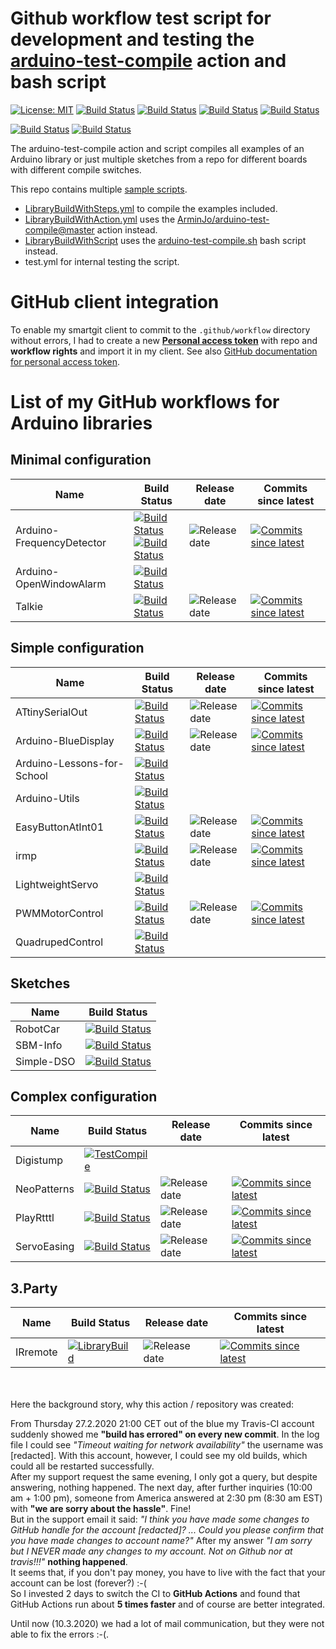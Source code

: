 # Github workflow test script for development and testing the [arduino-test-compile](https://github.com/marketplace/actions/test-compile-for-arduino) action and bash script

[![License: MIT](https://img.shields.io/badge/License-MIT-blue.svg)](https://spdx.org/licenses/MIT.html)
[![Build Status](https://github.com/ArminJo/Github-Actions/workflows/LibraryBuildWithAction/badge.svg)](https://github.com/ArminJo/Github-Actions/actions)
[![Build Status](https://github.com/ArminJo/Github-Actions/workflows/LibraryBuildWithScript/badge.svg)](https://github.com/ArminJo/Github-Actions/actions)
[![Build Status](https://github.com/ArminJo/Github-Actions/workflows/LibraryBuildWithSteps/badge.svg)](https://github.com/ArminJo/Github-Actions/actions)
[![Build Status](https://github.com/ArminJo/Github-Actions/workflows/test/badge.svg)](https://github.com/ArminJo/Github-Actions/actions)

[![Build Status](https://github.com/ArminJo/arduino-test-compile/workflows/arduino-test-compile-ActionTest/badge.svg)](https://github.com/ArminJo/arduino-test-compile/actions)
[![Build Status](https://github.com/ArminJo/arduino-test-compile/workflows/arduino-test-compile-ScriptTest/badge.svg)](https://github.com/ArminJo/arduino-test-compile/actions)

The arduino-test-compile action and script compiles all examples of an Arduino library or just multiple sketches from a repo for different boards with different compile switches.<br/>

This repo contains multiple [sample scripts](https://github.com/ArminJo/Github-Actions/tree/master/.github/workflows).
- [LibraryBuildWithSteps.yml](https://raw.githubusercontent.com/ArminJo/Github-Actions/master/.github/workflows/LibraryBuildWithSteps.yml) to compile the examples included.
- [LibraryBuildWithAction.yml](https://raw.githubusercontent.com/ArminJo/Github-Actions/master/.github/workflows/LibraryBuildWithAction.yml) uses the [ArminJo/arduino-test-compile@master](https://github.com/ArminJo/arduino-test-compile) action instead.
- [LibraryBuildWithScript](https://raw.githubusercontent.com/ArminJo/Github-Actions/master/.github/workflows/LibraryBuildWithScript) uses the [arduino-test-compile.sh](https://github.com/ArminJo/arduino-test-compile/blob/master/arduino-test-compile.sh) bash script instead.
- test.yml for internal testing the script.

# GitHub client integration
To enable my smartgit client to commit to the `.github/workflow` directory without errors, I had to create a new [**Personal access token**](https://github.com/settings/tokens) with repo and **workflow rights** and import it in my client. See also [GitHub documentation for personal access token](https://help.github.com/en/github/authenticating-to-github/creating-a-personal-access-token-for-the-command-line).


# List of my GitHub workflows for Arduino libraries
## Minimal configuration
| Name | Build Status | Release date | Commits since latest |
|-|-|-|-|
| Arduino-FrequencyDetector | [![Build Status](https://github.com/ArminJo/Arduino-FrequencyDetector/workflows/LibraryBuildWithAction/badge.svg)](https://github.com/ArminJo/Arduino-FrequencyDetector/actions)<br/>[![Build Status](https://github.com/ArminJo/Arduino-FrequencyDetector/workflows/LibraryBuildWithScript/badge.svg)](https://github.com/ArminJo/Arduino-FrequencyDetector/actions) | ![Release date](https://img.shields.io/github/release-date/ArminJo/Arduino-FrequencyDetector) | [![Commits since latest](https://img.shields.io/github/commits-since/ArminJo/Arduino-FrequencyDetector/latest)](https://github.com/ArminJo/Arduino-FrequencyDetector/commits/master) |
| Arduino-OpenWindowAlarm | [![Build Status](https://github.com/ArminJo/Arduino-OpenWindowAlarm/workflows/TestCompile/badge.svg)](https://github.com/ArminJo/Arduino-OpenWindowAlarm/actions) | | |
| Talkie | [![Build Status](https://github.com/ArminJo/Talkie/workflows/LibraryBuild/badge.svg)](https://github.com/ArminJo/Talkie/actions) | ![Release date](https://img.shields.io/github/release-date/ArminJo/Talkie) | [![Commits since latest](https://img.shields.io/github/commits-since/ArminJo/Talkie/latest)](https://github.com/ArminJo/Talkie/commits/master) |


## Simple configuration
| Name | Build Status | Release date | Commits since latest |
|-|-|-|-|
| ATtinySerialOut | [![Build Status](https://github.com/ArminJo/ATtinySerialOut/workflows/LibraryBuild/badge.svg)](https://github.com/ArminJo/ATtinySerialOut/actions) | ![Release date](https://img.shields.io/github/release-date/ArminJo/ATtinySerialOut) | [![Commits since latest](https://img.shields.io/github/commits-since/ArminJo/ATtinySerialOut/latest)](https://github.com/ArminJo/ATtinySerialOut/commits/master) |
| Arduino-BlueDisplay | [![Build Status](https://github.com/ArminJo/Arduino-BlueDisplay/workflows/LibraryBuild/badge.svg)](https://github.com/ArminJo/Arduino-BlueDisplay/actions) | ![Release date](https://img.shields.io/github/release-date/ArminJo/Arduino-BlueDisplay) | [![Commits since latest](https://img.shields.io/github/commits-since/ArminJo/Arduino-BlueDisplay/latest)](https://github.com/ArminJo/Arduino-BlueDisplay/commits/master) |
| Arduino-Lessons-for-School | [![Build Status](https://github.com/ArminJo/Arduino-Lessons-for-School/workflows/TestCompile/badge.svg)](https://github.com/ArminJo/Arduino-Lessons-for-School/actions) | | |
| Arduino-Utils | [![Build Status](https://github.com/ArminJo/Arduino-Utils/workflows/LibraryBuild/badge.svg)](https://github.com/ArminJo/Arduino-Utils/actions) | | |
| EasyButtonAtInt01 | [![Build Status](https://github.com/ArminJo/EasyButtonAtInt01/workflows/LibraryBuild/badge.svg)](https://github.com/ArminJo/EasyButtonAtInt01/actions) | ![Release date](https://img.shields.io/github/release-date/ArminJo/EasyButtonAtInt01) | [![Commits since latest](https://img.shields.io/github/commits-since/ArminJo/EasyButtonAtInt01/latest)](https://github.com/ArminJo/EasyButtonAtInt01/commits/master) |
| irmp | [![Build Status](https://github.com/ukw100/irmp/workflows/LibraryBuild/badge.svg)](https://github.com/ukw100/irmp/actions) | ![Release date](https://img.shields.io/github/release-date/ukw100/irmp) | [![Commits since latest](https://img.shields.io/github/commits-since/ukw100/irmp/latest)](https://github.com/ukw100/irmp/commits/master) |
| LightweightServo | [![Build Status](https://github.com/ArminJo/LightweightServo/workflows/LibraryBuild/badge.svg)](https://github.com/ArminJo/LightweightServo/actions) | | |
| PWMMotorControl | [![Build Status](https://github.com/ArminJo/PWMMotorControl/workflows/LibraryBuild/badge.svg)](https://github.com/ArminJo/PWMMotorControl/actions) | ![Release date](https://img.shields.io/github/release-date/ArminJo/PWMMotorControl) | [![Commits since latest](https://img.shields.io/github/commits-since/ArminJo/PWMMotorControl/latest)](https://github.com/ArminJo/PWMMotorControl/commits/master) |
| QuadrupedControl | [![Build Status](https://github.com/ArminJo/QuadrupedControl/workflows/LibraryBuild/badge.svg)](https://github.com/ArminJo/QuadrupedControl/actions) | | |

## Sketches
| Name | Build Status |
|-|-|
| RobotCar | [![Build Status](https://github.com/ArminJo/Arduino-RobotCar/workflows/TestCompile/badge.svg)](https://github.com/ArminJo/Arduino-RobotCar/actions) |
| SBM-Info | [![Build Status](https://github.com/ArminJo/Smart-Battery-Module-Info_For_Arduino/workflows/TestCompile/badge.svg)](https://github.com/ArminJo/Smart-Battery-Module-Info_For_Arduino/actions) |
| Simple-DSO | [![Build Status](https://github.com/ArminJo/Arduino-Simple-DSO/workflows/TestCompile/badge.svg)](https://github.com/ArminJo/Arduino-Simple-DSO/actions) |


## Complex configuration
| Name | Build Status | Release date | Commits since latest |
|-|-|-|-|
| Digistump | [![TestCompile](https://github.com/ArminJo/DigistumpArduino/workflows/TestCompile/badge.svg)](https://github.com/ArminJo/DigistumpArduino/actions) | | |
| NeoPatterns | [![Build Status](https://github.com/ArminJo/NeoPatterns/workflows/LibraryBuild/badge.svg)](https://github.com/ArminJo/NeoPatterns/actions) | ![Release date](https://img.shields.io/github/release-date/ArminJo/NeoPatterns) | [![Commits since latest](https://img.shields.io/github/commits-since/ArminJo/NeoPatterns/latest)](https://github.com/ArminJo/NeoPatterns/commits/master) |
| PlayRtttl | [![Build Status](https://github.com/ArminJo/PlayRtttl/workflows/LibraryBuild/badge.svg)](https://github.com/ArminJo/PlayRtttl/actions) | ![Release date](https://img.shields.io/github/release-date/ArminJo/PlayRtttl) | [![Commits since latest](https://img.shields.io/github/commits-since/ArminJo/PlayRtttl/latest)](https://github.com/ArminJo/PlayRtttl/commits/master) |
| ServoEasing | [![Build Status](https://github.com/ArminJo/ServoEasing/workflows/LibraryBuild/badge.svg)](https://github.com/ArminJo/ServoEasing/actions) | ![Release date](https://img.shields.io/github/release-date/ArminJo/ServoEasing) | [![Commits since latest](https://img.shields.io/github/commits-since/ArminJo/ServoEasing/latest)](https://github.com/ArminJo/ServoEasing/commits/master) |

## 3.Party
| Name | Build Status | Release date | Commits since latest |
|-|-|-|-|
| IRremote | [![LibraryBuild](https://github.com/Arduino-IRremote/Arduino-IRremote/workflows/LibraryBuild/badge.svg?branch=beta)](https://github.com/Arduino-IRremote/Arduino-IRremote/actions) |  ![Release date](https://img.shields.io/github/release-date/Arduino-IRremote/Arduino-IRremote) | [![Commits since latest](https://img.shields.io/github/commits-since/Arduino-IRremote/Arduino-IRremote/latest)](https://github.com/Arduino-IRremote/Arduino-IRremote/commits/master) |


<br/><br/>Here the background story, why this action / repository was created:

From Thursday 27.2.2020 21:00 CET out of the blue my Travis-CI account suddenly showed me **"build has errored" on every new commit**.
In the log file I could see *"Timeout waiting for network availability"*  the username was [redacted].
With this account, however, I could see my old builds, which could all be restarted successfully.<br/>
After my support request the same evening, I only got a query, but despite answering, nothing happened.
The next day, after further inquiries (10:00 am + 1:00 pm), someone from America answered at 2:30 pm (8:30 am EST) with **"we are sorry about the hassle"**.
Fine!<br/>
But in the support email it said: *"I think you have made some changes to GitHub handle for the account [redacted]? ... Could you please confirm that you have made changes to account name?"*
After my answer *"I am sorry but I NEVER made any changes to my account. Not on Github nor at travis!!!"* **nothing happened**.<br/>
It seems that, if you don't pay money, you have to live with the fact that your account can be lost (forever?) :-(<br/>
So I invested 2 days to switch the CI to **GitHub Actions** and found that GitHub Actions run about **5 times faster** and of course are better integrated.

Until now (10.3.2020) we had a lot of mail communication, but they were not able to fix the errors :-(.

